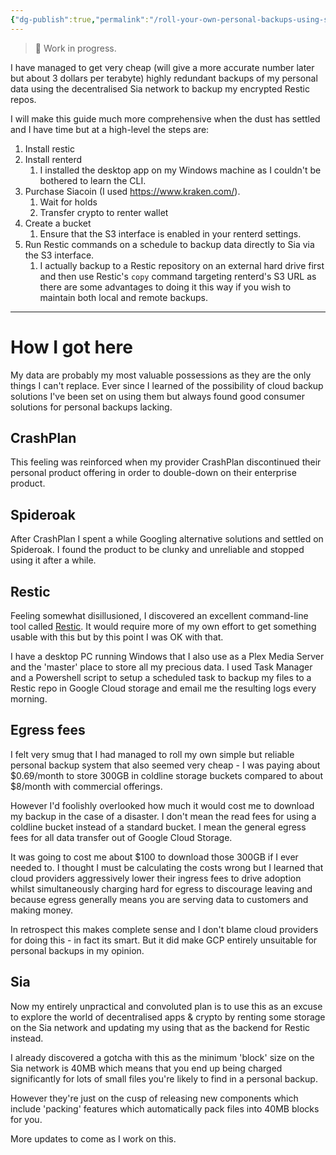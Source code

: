 ```yaml
---
{"dg-publish":true,"permalink":"/roll-your-own-personal-backups-using-sia-and-restic/","tags":["tech","backup"]}
---
```


> 🚧 Work in progress.

I have managed to get very cheap (will give a more accurate number later but about 3 dollars per terabyte) highly redundant backups of my personal data using the decentralised Sia network to backup my encrypted Restic repos.

I will make this guide much more comprehensive when the dust has settled and I have time but at a high-level the steps are:
1. Install restic
2. Install renterd
	1. I installed the desktop app on my Windows machine as I couldn't be bothered to learn the CLI.
3. Purchase Siacoin (I used https://www.kraken.com/).
	1. Wait for holds
	2. Transfer crypto to renter wallet
4. Create a bucket
	1. Ensure that the S3 interface is enabled in your renterd settings.
5. Run Restic commands on a schedule to backup data directly to Sia via the S3 interface.
	1. I actually backup to a Restic repository on an external hard drive first and then use Restic's `copy` command targeting renterd's S3 URL as there are some advantages to doing it this way if you wish to maintain both local and remote backups.

---
# How I got here
My data are probably my most valuable possessions as they are the only things I can't replace. Ever since I learned of the possibility of cloud backup solutions I've been set on using them but always found good consumer solutions for personal backups lacking.
## CrashPlan
This feeling was reinforced when my provider CrashPlan discontinued their personal product offering in order to double-down on their enterprise product.
## Spideroak
After CrashPlan I spent a while Googling alternative solutions and settled on Spideroak. I found the product to be clunky and unreliable and stopped using it after a while.
## Restic
Feeling somewhat disillusioned, I discovered an excellent command-line tool called [Restic](https://restic.net/). It would require more of my own effort to get something usable with this but by this point I was OK with that.

I have a desktop PC running Windows that I also use as a Plex Media Server and the 'master' place to store all my precious data. I used Task Manager and a Powershell script to setup a scheduled task to backup my files to a Restic repo in Google Cloud storage and email me the resulting logs every morning.
## Egress fees
I felt very smug that I had managed to roll my own simple but reliable personal backup system that also seemed very cheap - I was paying about $0.69/month to store 300GB in coldline storage buckets compared to about $8/month with commercial offerings.

However I'd foolishly overlooked how much it would cost me to download my backup in the case of a disaster. I don't mean the read fees for using a coldline bucket instead of a standard bucket. I mean the general egress fees for all data transfer out of Google Cloud Storage.

It was going to cost me about $100 to download those 300GB if I ever needed to. I thought I must be calculating the costs wrong but I learned that cloud providers aggressively lower their ingress fees to drive adoption whilst simultaneously charging hard for egress to discourage leaving and because egress generally means you are serving data to customers and making money.

In retrospect this makes complete sense and I don't blame cloud providers for doing this - in fact its smart. But it did make GCP entirely unsuitable for personal backups in my opinion.
## Sia
Now my entirely unpractical and convoluted plan is to use this as an excuse to explore the world of decentralised apps & crypto by renting some storage on the Sia network and updating my using that as the backend for Restic instead.

I already discovered a gotcha with this as the minimum 'block' size on the Sia network is 40MB which means that you end up being charged significantly for lots of small files you're likely to find in a personal backup.

However they're just on the cusp of releasing new components which include 'packing' features which automatically pack files into 40MB blocks for you.

More updates to come as I work on this.